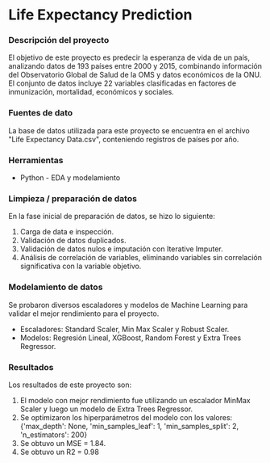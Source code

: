# Life Expectancy Prediction

### Descripción del proyecto

El objetivo de este proyecto es predecir la esperanza de vida de un país, analizando datos de 193 países entre 2000 y 2015, combinando información del Observatorio Global de Salud de la OMS y datos económicos de la ONU. El conjunto de datos incluye 22 variables clasificadas en factores de inmunización, mortalidad, económicos y sociales. 

### Fuentes de dato

La base de datos utilizada para este proyecto se encuentra en el archivo "Life Expectancy Data.csv", conteniendo registros de países por año.

### Herramientas

- Python - EDA y modelamiento

### Limpieza / preparación de datos

En la fase inicial de preparación de datos, se hizo lo siguiente:
1. Carga de data e inspección.
2. Validación de datos duplicados.
3. Validación de datos nulos e imputación con Iterative Imputer.
4. Análisis de correlación de variables, eliminando variables sin correlación significativa con la variable objetivo.

### Modelamiento de datos

Se probaron diversos escaladores y modelos de Machine Learning para validar el mejor rendimiento para el proyecto.

- Escaladores: Standard Scaler, Min Max Scaler y Robust Scaler.
- Modelos: Regresión Lineal, XGBoost, Random Forest y Extra Trees Regressor.

### Resultados

Los resultados de este proyecto son:
1. El modelo con mejor rendimiento fue utilizando un escalador MinMax Scaler y luego un modelo de Extra Trees Regressor.
2. Se optimizaron los hiperparámetros del modelo con los valores: {'max_depth': None, 'min_samples_leaf': 1, 'min_samples_split': 2, 'n_estimators': 200}
3. Se obtuvo un MSE = 1.84.
4. Se obtuvo un R2 = 0.98
